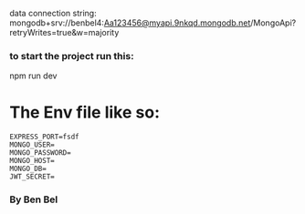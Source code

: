 data connection string: mongodb+srv://benbel4:Aa123456@myapi.9nkqd.mongodb.net/MongoApi?retryWrites=true&w=majority

### to start the project run this:
  npm run dev

# The Env file like so:

```
EXPRESS_PORT=fsdf
MONGO_USER=
MONGO_PASSWORD=
MONGO_HOST=
MONGO_DB=
JWT_SECRET=
```



### By Ben Bel
